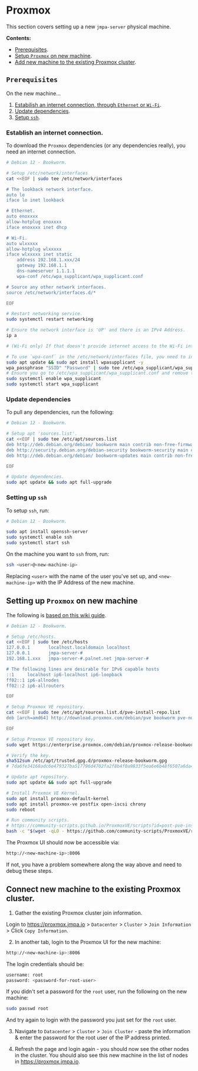 
# Proxmox

This section covers setting up a new `jmpa-server` physical machine.

**Contents:**

* [Prerequisites](#prerequisites).
* [Setup `Proxmox` on new machine](#setting-up-proxmox-on-new-machine).
* [Add new machine to the existing Proxmox cluster](#add-new-machine-to-the-existing-proxmox-cluster).

## `Prerequisites`

On the new machine...

1. [Estabilish an internet connection, through `Ethernet` or `Wi-Fi`](#establish-an-internet-connection).
1. [Update dependencies](#update-dependencies).
1. [Setup `ssh`](#setting-up-ssh).

### Establish an internet connection.

To download the `Proxmox` dependencies (or any dependencies really), you need an internet connection.

```bash
# Debian 12 - Bookworm.

# Setup /etc/network/interfaces
cat <<EOF | sudo tee /etc/network/interfaces

# The lookback network interface.
auto lo
iface lo inet lookback

# Ethernet.
auto enoxxxx
allow-hotplug enoxxxx
iface enoxxxx inet dhcp

# Wi-Fi.
auto wlxxxxx
allow-hotplug wlxxxxx
iface wlxxxxx inet static
    address 192.168.1.xxx/24
    gateway 192.168.1.1
    dns-nameserver 1.1.1.1
    wpa-conf /etc/wpa_supplicant/wpa_supplicant.conf

# Source any other network interfaces.
source /etc/network/interfaces.d/*

EOF

# Restart networking service.
sudo systemctl restart networking

# Ensure the network interface is 'UP' and there is an IPv4 Address.
ip a

# (Wi-Fi only) If that doesn't provide internet access to the Wi-Fi interface, then you'll need to setup internet through Ethernet first to install some dependencies.

# To use `wpa-conf` in the /etc/network/interfaces file, you need to install:
sudo apt update && sudo apt install wpasupplicant -y
wpa_passphrase "SSID" "Password" | sudo tee /etc/wpa_supplicant/wpa_supplicant.conf
# Ensure you go to /etc/wpa_supplicant/wpa_supplicant.conf and remove the #psk field.
sudo systemctl enable wpa_supplicant
sudo systemctl start wpa_supplicant
```

### Update dependencies

To pull any dependencies, run the following:

```bash
# Debian 12 - Bookworm.

# Setup apt 'sources.list'.
cat <<EOF | sudo tee /etc/apt/sources.list
deb http://deb.debian.org/debian/ bookworm main contrib non-free-firmware
deb http://security.debian.org/debian-security bookworm-security main contrib non-free-firmware
deb http://deb.debian.org/debian/ bookworm-updates main contrib non-free-firmware

EOF

# Update dependencies.
sudo apt update && sudo apt full-upgrade
```

### Setting up `ssh`

To setup `ssh`, run:

```bash
# Debian 12 - Bookworm.

sudo apt install openssh-server
sudo systemctl enable ssh
sudo systemctl start ssh
```

On the machine you want to `ssh` from, run:

```bash
ssh <user>@<new-machine-ip>
```
Replacing `<user>` with the name of the user you've set up, and `<new-machine-ip>` with the IP Address of the new machine.

## Setting up `Proxmox` on new machine

The following is [based on this wiki guide](https://pve.proxmox.com/wiki/Install_Proxmox_VE_on_Debian_12_Bookworm).

```bash
# Debian 12 - Bookworm.

# Setup /etc/hosts.
cat <<EOF | sudo tee /etc/hosts
127.0.0.1       localhost.localdomain localhost
127.0.0.1       jmpa-server-#
192.168.1.xxx   jmpa-server-#.palnet.net jmpa-server-#

# The following lines are desirable for IPv6 capable hosts
::1     localhost ip6-localhost ip6-loopback
ff02::1 ip6-allnodes
ff02::2 ip6-allrouters

EOF

# Setup Proxmox VE repository.
cat <<EOF | sudo tee /etc/apt/sources.list.d/pve-install-repo.list
deb [arch=amd64] http://download.proxmox.com/debian/pve bookworm pve-no-subscription

EOF

# Setup Proxmox VE repository key.
sudo wget https://enterprise.proxmox.com/debian/proxmox-release-bookworm.gpg -O /etc/apt/trusted.gpg.d/proxmox-release-bookworm.gpg

# Verify the key.
sha512sum /etc/apt/trusted.gpg.d/proxmox-release-bookworm.gpg
# 7da6fe34168adc6e479327ba517796d4702fa2f8b4f0a9833f5ea6e6b48f6507a6da403a274fe201595edc86a84463d50383d07f64bdde2e3658108db7d6dc87 /etc/apt/trusted.gpg.d/proxmox-release-bookworm.gpg

# Update apt repository.
sudo apt update && sudo apt full-upgrade

# Install Proxmox VE Kernel.
sudo apt install proxmox-default-kernel
sudo apt install proxmox-ve postfix open-iscsi chrony
sudo reboot

# Run community scripts.
# https://community-scripts.github.io/ProxmoxVE/scripts?id=post-pve-install
bash -c "$(wget -qLO - https://github.com/community-scripts/ProxmoxVE/raw/main/misc/post-pve-install.sh)"
```

The Proxmox UI should now be accessible via:

```bash
http://<new-machine-ip>:8006
```
If not, you have a problem somewhere along the way above and need to debug these steps.

## Connect new machine to the existing Proxmox cluster.

1. Gather the existing Proxmox cluster join information.

Login to https://proxmox.jmpa.io > `Datacenter` > `Cluster` > `Join Information` > Click `Copy Information`.

2. In another tab, login to the Proxmox UI for the new machine:

```bash
http://<new-machine-ip>:8006
```

The login credentials should be:

```bash
username: root
password: <password-for-root-user>
```

If you didn't set a password for the `root` user, run the following on the new machine:

```bash
sudo passwd root
```

And try again to login with the password you just set for the `root` user.

3. Navigate to `Datacenter` > `Cluster` > `Join Cluster` - paste the information & enter the password for the root user of the IP address printed.

4. Refresh the page and login again - you should now see the other nodes in the cluster. You should also see this new machine in the list of nodes in https://proxmox.jmpa.io.
